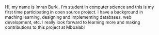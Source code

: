 Hi, my name is Imran Burki. I'm student in computer science and this is my first time participating in open source project. I have a background in maching learning, designing and implementing databases, web development, etc. I really look forward to learning more and making contributions to this project at Mboalab!